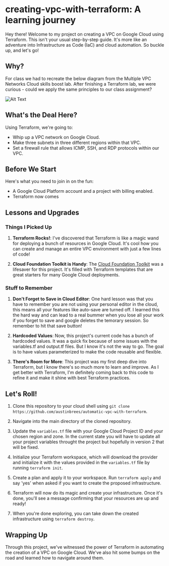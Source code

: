 # creating-vpc-with-terraform: A learning journey

Hey there! Welcome to my project on creating a VPC on Google Cloud using Terraform. This isn't your usual step-by-step guide. It's more like an adventure into Infrastructure as Code (IaC) and cloud automation. So buckle up, and let's go!

## Why? 

For class we had to recreate the below diagram from the Multiple VPC Networks Cloud skills boost lab. After finishing a Terraform lab, we were curious - could we apply the same principles to our class assignment?

![Alt Text](https://cdn.qwiklabs.com/OBtRY37ZCmWiHi%2FHsG8XCSGDBfsuKk3IMJVgQscsg2E%3D)


## What's the Deal Here?

Using Terraform, we're going to:

- Whip up a VPC network on Google Cloud.
- Make three subnets in three different regions within that VPC.
- Set a firewall rule that allows ICMP, SSH, and RDP protocols within our VPC.

## Before We Start

Here's what you need to join in on the fun:

- A Google Cloud Platform account and a project with billing enabled.
- Terraform now comes 

## Lessons and Upgrades

### Things I Picked Up

1. **Terraform Rocks!**: I've discovered that Terraform is like a magic wand for deploying a bunch of resources in Google Cloud. It's cool how you can create and manage an entire VPC environment with just a few lines of code!

2. **Cloud Foundation Toolkit is Handy**: The [Cloud Foundation Toolkit](https://cloud.google.com/docs/terraform/blueprints/terraform-blueprints) was a lifesaver for this project. It's filled with Terraform templates that are great starters for many Google Cloud deployments.

### Stuff to Remember

1. **Don't Forget to Save in Cloud Editor**: One hard lesson was that you have to remember you are not using your personal editor in the cloud, this means all your features like auto-save are turned off. I learned this the hard way and can lead to a real bummer when you lose all your work if you forget to save and google deletes the temorary session. So remember to hit that save button!

2. **Hardcoded Values**: Now, this project's current code has a bunch of hardcoded values. It was a quick fix because of some issues with the variables.tf and output.tf files. But I know it's not the way to go. The goal is to have values parameterized to make the code reusable and flexible.

3. **There's Room for More**: This project was my first deep dive into Terraform, but I know there's so much more to learn and improve. As I get better with Terraform, I'm definitely coming back to this code to refine it and make it shine with best Terraform practices.

## Let's Roll!

1. Clone this repository to your cloud shell using `git clone https://github.com/austinbrees/automatic-vpc-with-terraform`.

2. Navigate into the main directory of the cloned repository.

3. Update the `variables.tf` file with your Google Cloud Project ID and your chosen region and zone. In the current state you will have to update all your project variables throught the project but hopefully in version 2 that will be fixed.

4. Initialize your Terraform workspace, which will download the provider and initialize it with the values provided in the `variables.tf` file by running `terraform init`.

5. Create a plan and apply it to your workspace. Run `terraform apply` and say 'yes' when asked if you want to create the proposed infrastructure.

6. Terraform will now do its magic and create your infrastructure. Once it's done, you'll see a message confirming that your resources are up and ready!

7. When you're done exploring, you can take down the created infrastructure using `terraform destroy`.

## Wrapping Up

Through this project, we've witnessed the power of Terraform in automating the creation of a VPC on Google Cloud. We've also hit some bumps on the road and learned how to navigate around them. 




